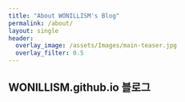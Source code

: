 ```yaml
---
title: "About WONILLISM's Blog"
permalink: /about/
layout: single
header:
  overlay_image: /assets/Images/main-teaser.jpg
  overlay_filter: 0.5
---
```


## WONILLISM.github.io 블로그

